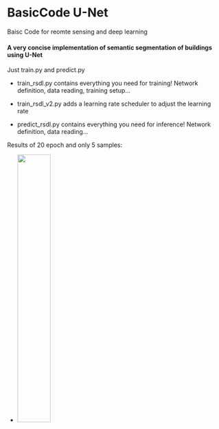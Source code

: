 # BasicCode U-Net
Baisc Code for reomte sensing and deep learning

#### A very concise implementation of semantic segmentation of buildings using U-Net

Just train.py and predict.py

* train_rsdl.py contains everything you need for training! Network definition, data reading, training setup...

* train_rsdl_v2.py adds a learning rate scheduler to adjust the learning rate 

* predict_rsdl.py contains everything you need for inference! Network definition, data reading...

Results of 20 epoch and only 5 samples:

* <img src="https://github.com/rsdler/Simple-U-Net-Basic-Code/assets/169664279/b56dd55f-2ca6-4810-944a-79a22b2a6195" style="width:40%;">
